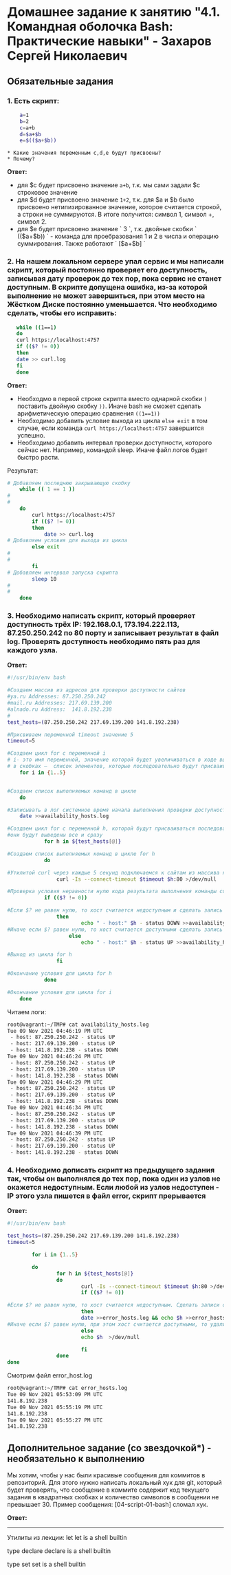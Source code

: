 # Домашнее задание к занятию "4.1. Командная оболочка Bash: Практические навыки" - Захаров Сергей Николаевич

## Обязательные задания

### 1. Есть скрипт:
```bash
	a=1
	b=2
	c=a+b
	d=$a+$b
	e=$(($a+$b))
```
	* Какие значения переменным c,d,e будут присвоены?
	* Почему?
	
   **Ответ:**
   
   * для $с будет присвоено значение ` a+b `, т.к. мы сами задали $c строковое значение
   * для $d будет присвоено значение ` 1+2 `, т.к. для $a и $b было присвоено нетипизированное значение, которое считается строкой, а строки не суммируются. В итоге получится: символ 1, символ +, символ 2.
   * для $e будет присвоено значение ` 3 `, т.к. двойные скобки ` (($a+$b)) ` - команда для проебразования 1 и 2 в числа и операцию суммирования. Также работают ` [$a+$b] `

### 2. На нашем локальном сервере упал сервис и мы написали скрипт, который постоянно проверяет его доступность, записывая дату проверок до тех пор, пока сервис не станет доступным. В скрипте допущена ошибка, из-за которой выполнение не может завершиться, при этом место на Жёстком Диске постоянно уменьшается. Что необходимо сделать, чтобы его исправить:

 ```bash
	while ((1==1)
	do
	curl https://localhost:4757
	if (($? != 0))
	then
	date >> curl.log
	fi
	done
 ```
   **Ответ:**

   * Необходмо в первой строке скрипта вместо однарной скобки ` ) ` поставить двойную скобку ` )) `. Иначе bash не сможет сделать арифметическую операцию сравнения ` ((1==1)) `
   * Необходимо добавить условие выхода из цикла ` else exit ` в том случае, если команда ` curl https://localhost:4757 ` завершится успешно. 
   * Необходимо добавить интервал проверки доступности, которого сейчас нет. Например, командой sleep. Иначе файл логов будет быстро расти.

  
  Результат:

```bash
# Добавляем последнюю закрывающую скобку
    while (( 1 == 1 ))
#
#
    do
        curl https://localhost:4757
        if (($? != 0))
        then
            date >> curl.log
# Добавляем условия для выхода из цикла
        else exit
#
#
        fi
# Добавляем интервал запуска скрипта
        sleep 10
#
#
    done
```

### 3. Необходимо написать скрипт, который проверяет доступность трёх IP: 192.168.0.1, 173.194.222.113, 87.250.250.242 по 80 порту и записывает результат в файл log. Проверять доступность необходимо пять раз для каждого узла.

   **Ответ:**
   
```bash
#!/usr/bin/env bash

#Создаем массив из адресов для проверки доступности сайтов
#ya.ru Addresses: 87.250.250.242
#mail.ru Addresses: 217.69.139.200
#alnado.ru Address:  141.8.192.238
#
test_hosts=(87.250.250.242 217.69.139.200 141.8.192.238)

#Присвиваем переменной timeout значение 5
timeout=5

#Создаем цикл for с переменной i
# i- это имя переменной, значение которой будет увеличиваться в ходе выполнения цикла,
# в скобках —  список элементов, которые последовательно будут присваиваться переменной i. По заданию - 5 циклов
	for i in {1..5}


#Создаем список выполняемых команд в цикле
	do

#Записывать в лог системное время начала выполнения проверки доступности
	date >>availability_hosts.log

#Создаем цикл for с переменной h, которой будут присваиваться последовательно значения адресов из массива test_hosts
#они будут выведены все и сразу
    		for h in ${test_hosts[@]}

#Создаем список выполняемых команд в цикле for h
    		do

#Утилитой curl через каждые 5 секунд подключаемся к сайтам из массива на порт 80, результат вывода команды уничтожаем
        		curl -Is --connect-timeout $timeout $h:80 >/dev/null

#Проверка условия неравности нулю кода результата выполнения команды curl
			if (($? != 0))

#Если $? не равен нулю, то хост считается недоступным и сделать запись в файл логов
        		then
                        echo " - host:" $h - status DOWN >>availability_hosts.log
#Иначе если $? равен нулю, то хост считается доступными сделать запись в файл логов
                	else
                        echo " - host:" $h - status UP >>availability_hosts.log

#Выход из цикла for h
        		fi

#Окончание условия для цикла for h
        	done

#Окончание условия для цикла for i
	done
```

Читаем логи:
```bash
root@vagrant:~/TMP# cat availability_hosts.log
Tue 09 Nov 2021 04:46:19 PM UTC
 - host: 87.250.250.242 - status UP
 - host: 217.69.139.200 - status UP
 - host: 141.8.192.238 - status DOWN
Tue 09 Nov 2021 04:46:24 PM UTC
 - host: 87.250.250.242 - status UP
 - host: 217.69.139.200 - status UP
 - host: 141.8.192.238 - status DOWN
Tue 09 Nov 2021 04:46:29 PM UTC
 - host: 87.250.250.242 - status UP
 - host: 217.69.139.200 - status UP
 - host: 141.8.192.238 - status DOWN
Tue 09 Nov 2021 04:46:34 PM UTC
 - host: 87.250.250.242 - status UP
 - host: 217.69.139.200 - status UP
 - host: 141.8.192.238 - status DOWN
Tue 09 Nov 2021 04:46:39 PM UTC
 - host: 87.250.250.242 - status UP
 - host: 217.69.139.200 - status UP
 - host: 141.8.192.238 - status DOWN

```
### 4. Необходимо дописать скрипт из предыдущего задания так, чтобы он выполнялся до тех пор, пока один из узлов не окажется недоступным. Если любой из узлов недоступен - IP этого узла пишется в файл error, скрипт прерывается

   **Ответ:**
   
```bash
#!/usr/bin/env bash

test_hosts=(87.250.250.242 217.69.139.200 141.8.192.238)
timeout=5

        for i in {1..5}

        do
                for h in ${test_hosts[@]}
                do
                        curl -Is --connect-timeout $timeout $h:80 >/dev/null
                        if (($? != 0))

#Если $? не равен нулю, то хост считается недоступным. Сделать записи о времени события и ip адресе хоста в файл логов и остановить выполнение скрипта
                        then
                        date >>error_hosts.log && echo $h >>error_hosts.log && exit
#Иначе если $? равен нулю, при этом хост считается доступными, то удалить информацию
                        else
                        echo $h  >/dev/null

                        fi
                done
done
```

Смотрим файл error_host.log
```bash
root@vagrant:~/TMP# cat error_hosts.log
Tue 09 Nov 2021 05:53:09 PM UTC
141.8.192.238
Tue 09 Nov 2021 05:55:19 PM UTC
141.8.192.238
Tue 09 Nov 2021 05:55:27 PM UTC
141.8.192.238
```

## Дополнительное задание (со звездочкой*) - необязательно к выполнению

Мы хотим, чтобы у нас были красивые сообщения для коммитов в репозиторий. Для этого нужно написать локальный хук для git, который будет проверять, что сообщение в коммите содержит код текущего задания в квадратных скобках и количество символов в сообщении не превышает 30. Пример сообщения: \[04-script-01-bash\] сломал хук.

   **Ответ:**

---

Утилиты из лекции:
let
let is a shell builtin

 type declare
declare is a shell builtin

type set
set is a shell builtin




